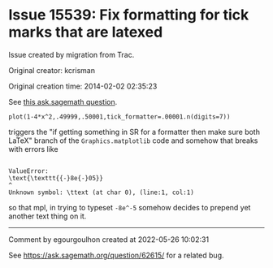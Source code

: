 # Issue 15539: Fix formatting for tick marks that are latexed

Issue created by migration from Trac.

Original creator: kcrisman

Original creation time: 2014-02-02 02:35:23

See [this ask.sagemath question](http://ask.sagemath.org/question/3479/).


```
plot(1-4*x^2,.49999,.50001,tick_formatter=.00001.n(digits=7))
```

triggers the "if getting something in SR for a formatter then make sure both LaTeX" branch of the `Graphics.matplotlib` code and somehow that breaks with errors like

```

ValueError: 
\text{\texttt{{-}8e{-}05}}
^
Unknown symbol: \ttext (at char 0), (line:1, col:1)
```

so that mpl, in trying to typeset `-8e^-5` somehow decides to prepend yet another text thing on it.


---

Comment by egourgoulhon created at 2022-05-26 10:02:31

See https://ask.sagemath.org/question/62615/ for a related bug.
